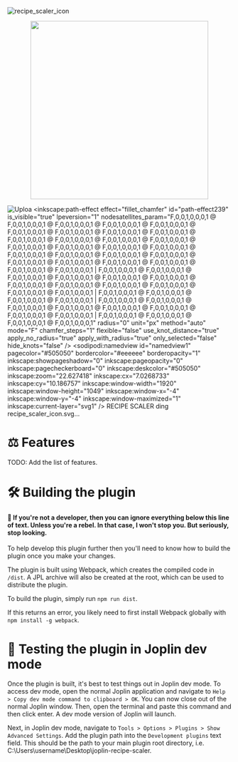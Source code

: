 ![recipe_scaler_icon](https://github.com/user-attachments/assets/e3e10d8e-fec4-470a-a1aa-16418b224d15)<p align="center">
  <img src="https://github.com/user-attachments/assets/4710ff5b-35af-4376-b7ec-9f3c1b96013c" width="400" height="400">
</p>

![Uploa<?xml version="1.0" encoding="UTF-8" standalone="no"?>
<svg
   viewBox="0 0 24 24"
   version="1.1"
   id="svg1"
   sodipodi:docname="recipe_scaler_icon.svg"
   inkscape:version="1.3.2 (091e20e, 2023-11-25, custom)"
   inkscape:export-filename="recipe_scaler_readme.svg"
   inkscape:export-xdpi="18244.477"
   inkscape:export-ydpi="18244.477"
   xmlns:inkscape="http://www.inkscape.org/namespaces/inkscape"
   xmlns:sodipodi="http://sodipodi.sourceforge.net/DTD/sodipodi-0.dtd"
   xmlns:xlink="http://www.w3.org/1999/xlink"
   xmlns="http://www.w3.org/2000/svg"
   xmlns:svg="http://www.w3.org/2000/svg">
  <defs
     id="defs1">
    <linearGradient
       id="linearGradient12"
       inkscape:collect="always">
      <stop
         style="stop-color:#ffc38e;stop-opacity:0.97647059;"
         offset="0"
         id="stop12" />
      <stop
         style="stop-color:#ff8b25;stop-opacity:0.97647059;"
         offset="1"
         id="stop13" />
    </linearGradient>
    <linearGradient
       id="linearGradient10"
       inkscape:collect="always">
      <stop
         style="stop-color:#ffc38e;stop-opacity:0.97647059;"
         offset="0"
         id="stop10" />
      <stop
         style="stop-color:#ff8b25;stop-opacity:0.97647059;"
         offset="1"
         id="stop11" />
    </linearGradient>
    <inkscape:path-effect
       effect="fillet_chamfer"
       id="path-effect239"
       is_visible="true"
       lpeversion="1"
       nodesatellites_param="F,0,0,1,0,0,0,1 @ F,0,0,1,0,0,0,1 @ F,0,0,1,0,0,0,1 @ F,0,0,1,0,0,0,1 @ F,0,0,1,0,0,0,1 @ F,0,0,1,0,0,0,1 @ F,0,0,1,0,0,0,1 @ F,0,0,1,0,0,0,1 @ F,0,0,1,0,0,0,1 @ F,0,0,1,0,0,0,1 @ F,0,0,1,0,0,0,1 @ F,0,0,1,0,0,0,1 @ F,0,0,1,0,0,0,1 @ F,0,0,1,0,0,0,1 @ F,0,0,1,0,0,0,1 @ F,0,0,1,0,0,0,1 @ F,0,0,1,0,0,0,1 @ F,0,0,1,0,0,0,1 @ F,0,0,1,0,0,0,1 @ F,0,0,1,0,0,0,1 @ F,0,0,1,0,0,0,1 @ F,0,0,1,0,0,0,1 @ F,0,0,1,0,0,0,1 @ F,0,0,1,0,0,0,1 @ F,0,0,1,0,0,0,1 @ F,0,0,1,0,0,0,1 @ F,0,0,1,0,0,0,1 | F,0,0,1,0,0,0,1 @ F,0,0,1,0,0,0,1 @ F,0,0,1,0,0,0,1 @ F,0,0,1,0,0,0,1 @ F,0,0,1,0,0,0,1 @ F,0,0,1,0,0,0,1 @ F,0,0,1,0,0,0,1 @ F,0,0,1,0,0,0,1 @ F,0,0,1,0,0,0,1 @ F,0,0,1,0,0,0,1 @ F,0,0,1,0,0,0,1 @ F,0,0,1,0,0,0,1 | F,0,0,1,0,0,0,1 @ F,0,0,1,0,0,0,1 @ F,0,0,1,0,0,0,1 @ F,0,0,1,0,0,0,1 | F,0,0,1,0,0,0,1 @ F,0,0,1,0,0,0,1 @ F,0,0,1,0,0,0,1 @ F,0,0,1,0,0,0,1 @ F,0,0,1,0,0,0,1 @ F,0,0,1,0,0,0,1 @ F,0,0,1,0,0,0,1 @ F,0,0,1,0,0,0,1 | F,0,0,1,0,0,0,1 @ F,0,0,1,0,0,0,1 @ F,0,0,1,0,0,0,1 @ F,0,0,1,0,0,0,1"
       radius="0"
       unit="px"
       method="auto"
       mode="F"
       chamfer_steps="1"
       flexible="false"
       use_knot_distance="true"
       apply_no_radius="true"
       apply_with_radius="true"
       only_selected="false"
       hide_knots="false" />
    <linearGradient
       id="linearGradient236"
       inkscape:collect="always">
      <stop
         style="stop-color:#ff8b25;stop-opacity:0.97647059;"
         offset="0"
         id="stop236" />
      <stop
         style="stop-color:#ffc38e;stop-opacity:0.97647059;"
         offset="1"
         id="stop237" />
    </linearGradient>
    <linearGradient
       id="linearGradient234"
       inkscape:collect="always">
      <stop
         style="stop-color:#ff8b25;stop-opacity:0.97647059;"
         offset="0"
         id="stop234" />
      <stop
         style="stop-color:#ffc38e;stop-opacity:0.97647059;"
         offset="1"
         id="stop235" />
    </linearGradient>
    <pattern
       id="EMFhbasepattern"
       patternUnits="userSpaceOnUse"
       width="6"
       height="6"
       x="0"
       y="0" />
    <linearGradient
       inkscape:collect="always"
       xlink:href="#linearGradient234"
       id="linearGradient235"
       x1="3.3127003"
       y1="12"
       x2="20.6873"
       y2="12"
       gradientUnits="userSpaceOnUse" />
    <linearGradient
       inkscape:collect="always"
       xlink:href="#linearGradient236"
       id="linearGradient237"
       x1="0.14782977"
       y1="12"
       x2="23.85217"
       y2="12"
       gradientUnits="userSpaceOnUse"
       gradientTransform="matrix(0.75812907,0,0,0.75812907,2.9024511,2.9399991)" />
    <linearGradient
       inkscape:collect="always"
       xlink:href="#linearGradient10"
       id="linearGradient11"
       x1="-0.35555168"
       y1="-1.9208323"
       x2="25.111999"
       y2="-1.9208323"
       gradientUnits="userSpaceOnUse"
       gradientTransform="matrix(0.75812907,0,0,0.75812907,2.6157135,3.0321375)" />
    <linearGradient
       inkscape:collect="always"
       xlink:href="#linearGradient12"
       id="linearGradient13"
       x1="-0.49867063"
       y1="25.925632"
       x2="25.810664"
       y2="25.925632"
       gradientUnits="userSpaceOnUse"
       gradientTransform="matrix(0.75812907,0,0,0.75812907,2.4051247,2.8655422)" />
  </defs>
  <sodipodi:namedview
     id="namedview1"
     pagecolor="#505050"
     bordercolor="#eeeeee"
     borderopacity="1"
     inkscape:showpageshadow="0"
     inkscape:pageopacity="0"
     inkscape:pagecheckerboard="0"
     inkscape:deskcolor="#505050"
     inkscape:zoom="22.627418"
     inkscape:cx="7.0268733"
     inkscape:cy="10.186757"
     inkscape:window-width="1920"
     inkscape:window-height="1049"
     inkscape:window-x="-4"
     inkscape:window-y="-4"
     inkscape:window-maximized="1"
     inkscape:current-layer="svg1" />
  <path
     id="path1"
     style="fill:url(#linearGradient235);fill-opacity:1;fill-rule:nonzero;stroke-width:0.867575"
     inkscape:label="scale"
     d="m 4.9614312,3.324252 -0.608319,1.5623124 1.3894753,0.520206 -2.3434687,5.7256546 c -0.4337857,1.735143 0.8675835,2.602725 3.0365119,2.602725 2.1689284,0 3.5570545,-0.867582 3.0365119,-2.602725 L 7.3032055,6.0133951 9.385724,6.7945513 c 0,1.0410855 0.6073072,2.0825202 1.735149,2.5163058 V 18.940599 H 3.3127002 v 1.735149 H 20.664196 V 18.940599 H 12.856023 V 9.2244385 C 13.28981,9.0509243 13.724279,8.7903108 13.984548,8.4432823 l 3.036512,1.1268306 -2.516306,5.9001861 c -0.433787,1.735143 0.867582,2.602725 3.036512,2.602725 2.168927,0 3.557054,-0.867582 3.036512,-2.602725 l -2.255356,-5.466399 0.779462,0.26095 0.608319,-1.6487305 -5.11903,-1.8215682 c 0,-1.0410857 -0.607306,-2.0825202 -1.73515,-2.5163059 -1.041086,-0.4337857 -2.169618,3.42e-4 -2.8636748,0.7811562 z M 5.3799683,9.6650039 6.4339361,10.717277 7.4862096,9.6650039 8.0877506,10.266545 7.0354773,11.318818 8.0877506,12.372786 7.4862096,12.974327 6.4339361,11.920359 5.3799683,12.974327 4.7784272,12.372786 5.8307006,11.318818 4.7784272,10.266545 Z M 17.554822,13.896126 c 0.325188,5.04e-4 0.588417,0.264491 0.587985,0.589679 -5.02e-4,0.324527 -0.263458,0.587483 -0.587985,0.587986 -0.325189,4.32e-4 -0.589177,-0.262797 -0.58968,-0.587986 -4.33e-4,-0.32585 0.26383,-0.590112 0.58968,-0.589679 z m -1.945266,1.292889 h 1.511479 0.864185 1.511478 v 0.945521 H 17.98522 17.121035 15.609556 Z m 1.945266,1.052274 c 0.325188,5.04e-4 0.588417,0.264491 0.587985,0.589679 -5.02e-4,0.324527 -0.263458,0.587483 -0.587985,0.587986 -0.325189,4.32e-4 -0.589177,-0.262797 -0.58968,-0.587986 -4.33e-4,-0.32585 0.26383,-0.590112 0.58968,-0.589679 z"
     sodipodi:nodetypes="ccccsccccccccccccccscccccccccccccccccccccccccccccccccccccccc"
     inkscape:path-effect="#path-effect239"
     inkscape:original-d="m 4.9614312,3.324252 -0.608319,1.5623124 1.3894753,0.520206 -2.3434687,5.7256546 c -0.4337857,1.735143 0.8675835,2.602725 3.0365119,2.602725 2.1689284,0 3.5570545,-0.867582 3.0365119,-2.602725 L 7.3032055,6.0133951 9.385724,6.7945513 c 0,1.0410855 0.6073072,2.0825202 1.735149,2.5163058 V 18.940599 H 3.3127002 v 1.735149 H 20.664196 V 18.940599 H 12.856023 V 9.2244385 C 13.28981,9.0509243 13.724279,8.7903108 13.984548,8.4432823 l 3.036512,1.1268306 -2.516306,5.9001861 c -0.433787,1.735143 0.867582,2.602725 3.036512,2.602725 2.168927,0 3.557054,-0.867582 3.036512,-2.602725 l -2.255356,-5.466399 0.779462,0.26095 0.608319,-1.6487305 -5.11903,-1.8215682 c 0,-1.0410857 -0.607306,-2.0825202 -1.73515,-2.5163059 -1.041086,-0.4337857 -2.169618,3.42e-4 -2.8636748,0.7811562 z M 5.3799683,9.6650039 6.4339361,10.717277 7.4862096,9.6650039 8.0877506,10.266545 7.0354773,11.318818 8.0877506,12.372786 7.4862096,12.974327 6.4339361,11.920359 5.3799683,12.974327 4.7784272,12.372786 5.8307006,11.318818 4.7784272,10.266545 Z M 17.554822,13.896126 c 0.325188,5.04e-4 0.588417,0.264491 0.587985,0.589679 -5.02e-4,0.324527 -0.263458,0.587483 -0.587985,0.587986 -0.325189,4.32e-4 -0.589177,-0.262797 -0.58968,-0.587986 -4.33e-4,-0.32585 0.26383,-0.590112 0.58968,-0.589679 z m -1.945266,1.292889 h 1.511479 0.864185 1.511478 v 0.945521 H 17.98522 17.121035 15.609556 Z m 1.945266,1.052274 c 0.325188,5.04e-4 0.588417,0.264491 0.587985,0.589679 -5.02e-4,0.324527 -0.263458,0.587483 -0.587985,0.587986 -0.325189,4.32e-4 -0.589177,-0.262797 -0.58968,-0.587986 -4.33e-4,-0.32585 0.26383,-0.590112 0.58968,-0.589679 z"
     inkscape:export-filename=".\path1.svg"
     inkscape:export-xdpi="1824.4475"
     inkscape:export-ydpi="1824.4475"
     transform="matrix(0.75812908,0,0,0.75812908,2.9024511,2.9399992)" />
  <g
     id="g6"
     inkscape:label="division symbol"
     style="display:none"
     sodipodi:insensitive="true">
    <circle
       style="display:inline;fill:#000000;fill-opacity:1;stroke:#000000;stroke-width:0.379461;stroke-linecap:square;stroke-opacity:0;paint-order:stroke markers fill"
       id="circle6"
       cx="18.415878"
       cy="17.56789"
       r="0.67878652"
       inkscape:label="bottom circle" />
    <path
       d="m 17.916666,15.675551 -1.742064,10e-7 1e-6,1.089683 1.742063,-1e-6 0.995952,1e-6 1.742064,1e-6 V 15.67555 h -1.742064 z"
       id="path1-5-7"
       style="stroke-width:0.253141"
       sodipodi:nodetypes="ccccccccc"
       inkscape:label="divider" />
    <circle
       style="display:inline;fill:#000000;fill-opacity:1;stroke:#000000;stroke-width:0.379461;stroke-linecap:square;stroke-opacity:0;paint-order:stroke markers fill"
       id="circle4"
       cx="18.415878"
       cy="14.864765"
       r="0.67878652"
       inkscape:label="top circle" />
  </g>
  <path
     d="M 7.504586,10.001706 6.8107465,9.3078665 5.5971232,10.521489 4.3835,9.3078665 3.6896612,10.001706 4.9032842,11.215328 3.6896612,12.42895 4.3835,13.122791 5.5971232,11.909167 6.8107465,13.122791 7.504586,12.42895 6.2909631,11.215328 Z"
     id="path1-5"
     style="display:none;stroke-width:0.238433"
     inkscape:label="multiplication symbol"
     sodipodi:insensitive="true" />
  <g
     id="g8"
     inkscape:label="division symbol"
     style="fill-rule:nonzero" />
  <rect
     style="fill:none;fill-opacity:1;fill-rule:nonzero;stroke:url(#linearGradient237);stroke-width:1.33069;stroke-linecap:square;stroke-linejoin:round;stroke-dasharray:none;stroke-opacity:0.97619;paint-order:fill markers stroke"
     id="rect214"
     width="16.640251"
     height="16.191814"
     x="3.6798744"
     y="3.9416411"
     inkscape:label="outline" />
  <text
     xml:space="preserve"
     style="font-weight:500;font-size:4.04335px;font-family:Quicksand;-inkscape-font-specification:'Quicksand Medium';letter-spacing:0.909755px;fill:url(#linearGradient11);stroke:none;stroke-width:1.7437;stroke-linecap:square;stroke-linejoin:round;stroke-opacity:0.97619;paint-order:fill markers stroke"
     x="2.4681332"
     y="2.8899887"
     id="text1"><tspan
       sodipodi:role="line"
       id="tspan1"
       x="2.4681332"
       y="2.8899887"
       style="font-style:italic;font-variant:normal;font-weight:bold;font-stretch:normal;font-family:'EB Garamond';-inkscape-font-specification:'EB Garamond Bold Italic';letter-spacing:0.909755px;fill:url(#linearGradient11);stroke-width:1.7437">RECIPE</tspan></text>
  <text
     xml:space="preserve"
     style="font-weight:500;font-size:4.04335px;font-family:Quicksand;-inkscape-font-specification:'Quicksand Medium';letter-spacing:0.909755px;fill:url(#linearGradient13);stroke:none;stroke-width:1.7437;stroke-linecap:square;stroke-linejoin:round;stroke-opacity:0.97619;paint-order:fill markers stroke"
     x="2.0917621"
     y="23.852772"
     id="text1-6"><tspan
       sodipodi:role="line"
       id="tspan1-7"
       x="2.0917621"
       y="23.852772"
       style="font-style:italic;font-variant:normal;font-weight:bold;font-stretch:normal;font-family:'EB Garamond';-inkscape-font-specification:'EB Garamond Bold Italic';letter-spacing:0.909755px;fill:url(#linearGradient13);stroke-width:1.7437">SCALER</tspan></text>
</svg>
ding recipe_scaler_icon.svg…]()

# ⚖️ Features
TODO: Add the list of features.



# 🛠️ Building the plugin
#### 🛑 If you're not a developer, then you can ignore everything below this line of text. Unless you're a rebel. In that case, I won't stop you. But seriously, stop looking.

To help develop this plugin further then you'll need to know how to build the plugin once you make your changes.

The plugin is built using Webpack, which creates the compiled code in `/dist`. A JPL archive will also be created at the root, which can be used to distribute the plugin.

To build the plugin, simply run `npm run dist`.

If this returns an error, you likely need to first install Webpack globally with `npm install -g webpack`.

# 🧪 Testing the plugin in Joplin dev mode

Once the plugin is built, it's best to test things out in Joplin dev mode. To access dev mode, open the normal Joplin application and navigate to `Help > Copy dev mode command to clipboard > OK`. You can now close out of the normal Joplin window. Then, open the terminal and paste this command and then click enter. A dev mode version of Joplin will launch.

Next, in Joplin dev mode, navigate to `Tools > Options > Plugins > Show Advanced Settings`.  Add the plugin path into the `Development plugins` text field. This should be the path to your main plugin root directory, i.e. C:\Users\username\Desktop\joplin-recipe-scaler.
